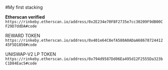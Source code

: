 #My first stacking

**Etherscan verified**
`https://rinkeby.etherscan.io/address/0x2E234e70F8F2735e7cc30209F9dB00CF29D7ddDA#code`


REWARD TOKEN
`https://rinkeby.etherscan.io/address/0x401e64C8efA580A0ADaA6867872441245F5D1850#code`


UNISWAP-V2 LP TOKEN
`https://rinkeby.etherscan.io/address/0x794d9587Dd06Ea495d12F2555Da323bC1D84Eac5#code`
